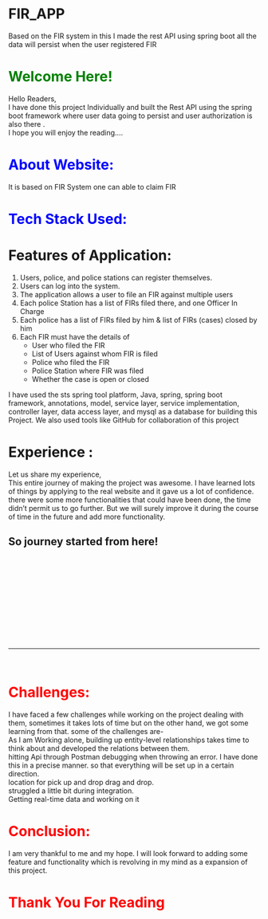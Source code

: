 # FIR_APP
Based on the FIR system in this I made the rest API using spring boot all the data will persist when the user registered FIR 

# <span style="color:green"> Welcome Here!</span>

Hello Readers,<br>
 I have done this project Individually and built the Rest API using the spring boot framework  where user data going to persist and user authorization is also there  .<br>  I hope you will enjoy the reading….

# <span style="color:blue"> About Website: </span>

It is based on FIR System one can able to claim FIR 
# <span style="color:blue"> Tech Stack Used: </span>

# Features of Application:
1. Users, police, and police stations can register themselves.
2. Users can log into the system.
3. The application allows a user to file an FIR against multiple users
4. Each police Station has a list of FIRs filed there, and one Officer In Charge  
5. Each police has a list of FIRs filed by him &  list of FIRs (cases) closed by him
6. Each FIR must have the details of 
    - User who filed the FIR
    - List of Users against whom FIR is filed
    - Police who filed the FIR
    - Police Station where FIR was filed
    - Whether the case is open or closed


I have used the sts spring tool platform, Java, spring, spring boot framework, annotations, model, service layer, service implementation, controller layer, data access layer, and mysql as a database for building this Project. We also used tools like GitHub for collaboration of this project

# <span style="colorblue"> Experience : </span>

Let us share my experience,<br>
This entire journey of making the project was awesome. I have learned lots of things by applying to the real website and it gave us a lot of confidence. there were some more functionalities that could have been done, the time didn’t permit us to go further. But we will surely improve it during the course of time in the future and add more functionality.


## So journey started from here!

</div>
<br>
<br>
 
 



</div>

<br>
<br>
 




<br>
<br>
 



   </div>
</div>

<br>
<br>
 
<br>
<br>
 


 <hr>

 <br>

# <span style="color:red">Challenges: </span>
I have faced a few challenges while working on the project dealing with them, sometimes it takes lots of time but on the other hand, we got some learning from that. some of the challenges are-<br>
As I am Working alone, building up entity-level relationships takes time to think about and developed the relations between them.<br>
hitting Api through Postman debugging when throwing an error. I have done this in a precise manner. so that everything will be set up in a certain direction.<br>
location for pick up and drop drag and drop. <br>
 struggled a little bit during integration.<br> 
Getting  real-time data and working on it <br>


# <span style="color:red">Conclusion: </span>
I am very thankful to me and my hope. I will look forward to adding some feature and functionality which is revolving in my mind as a expansion of this project.


# <span style="color:red"> Thank You For Reading </span>
